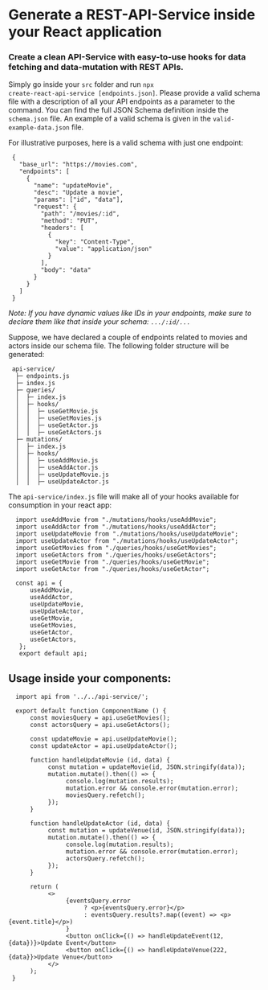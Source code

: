 # Generate a REST-API-Service inside your React application
### Create a clean API-Service with easy-to-use hooks for data fetching and data-mutation with REST APIs.

Simply go inside your <code>src</code> folder and run <code>npx create-react-api-service [endpoints.json]</code>.
Please provide a valid schema file with a description of all your API endpoints as a parameter to the command. You can find the full JSON Schema definition inside the <code>schema.json</code> file. An example of a valid schema is given in the <code>valid-example-data.json</code> file.

For illustrative purposes, here is a valid schema with just one endpoint:

     {
       "base_url": "https://movies.com",
       "endpoints": [
         {
           "name": "updateMovie",
           "desc": "Update a movie",
           "params": ["id", "data"],
           "request": {
             "path": "/movies/:id",
             "method": "PUT",
             "headers": [
               {
                 "key": "Content-Type",
                 "value": "application/json"
               }
             ],
             "body": "data"
           }
         }
       ]
     }

<i>Note: If you have dynamic values like IDs in your endpoints, make sure to declare them like that inside your schema: <code>.../:id/...</code></i> 

Suppose, we have declared a couple of endpoints related to movies and actors inside our schema file.
The following folder structure will be generated:

     api-service/
      ├─ endpoints.js
      ├─ index.js
      ├─ queries/
      │  ├─ index.js
      │  ├─ hooks/
      │  │  ├─ useGetMovie.js
      │  │  ├─ useGetMovies.js
      │  │  ├─ useGetActor.js
      │  │  ├─ useGetActors.js
      ├─ mutations/
      │  ├─ index.js
      │  ├─ hooks/
      │  │  ├─ useAddMovie.js
      │  │  ├─ useAddActor.js
      │  │  ├─ useUpdateMovie.js
      │  │  ├─ useUpdateActor.js
      
The <code>api-service/index.js</code> file will make all of your hooks available for consumption in your react app:

      import useAddMovie from "./mutations/hooks/useAddMovie";
      import useAddActor from "./mutations/hooks/useAddActor";
      import useUpdateMovie from "./mutations/hooks/useUpdateMovie";
      import useUpdateActor from "./mutations/hooks/useUpdateActor";
      import useGetMovies from "./queries/hooks/useGetMovies";
      import useGetActors from "./queries/hooks/useGetActors";
      import useGetMovie from "./queries/hooks/useGetMovie";
      import useGetActor from "./queries/hooks/useGetActor";
      
      const api = {
          useAddMovie,
          useAddActor,
          useUpdateMovie,
          useUpdateActor,
          useGetMovie,
          useGetMovies,
          useGetActor,
          useGetActors,
       };
       export default api;


## Usage inside your components:

      import api from '../../api-service/';
      
      export default function ComponentName () {
          const moviesQuery = api.useGetMovies();
          const actorsQuery = api.useGetActors();
          
          const updateMovie = api.useUpdateMovie();
          const updateActor = api.useUpdateActor();
          
          function handleUpdateMovie (id, data) {
               const mutation = updateMovie(id, JSON.stringify(data));
               mutation.mutate().then(() => {
                    console.log(mutation.results);
                    mutation.error && console.error(mutation.error);
                    moviesQuery.refetch();
               });
          }
          
          function handleUpdateActor (id, data) {
               const mutation = updateVenue(id, JSON.stringify(data));
               mutation.mutate().then(() => {
                    console.log(mutation.results);
                    mutation.error && console.error(mutation.error);
                    actorsQuery.refetch();
               });
          }
          
          return (
               <>
                    {eventsQuery.error
                         ? <p>{eventsQuery.error}</p>
                         : eventsQuery.results?.map((event) => <p>{event.title}</p>)
                    }
                    <button onClick={() => handleUpdateEvent(12, {data})}>Update Event</button>
                    <button onClick={() => handleUpdateVenue(222, {data}}>Update Venue</button>
               </>
          );
     }
     
